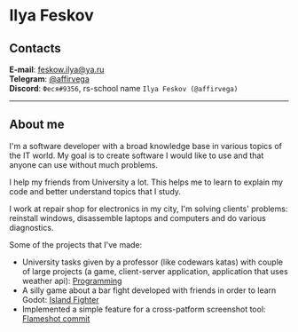 # Ilya Feskov

## Contacts

**E-mail**: [feskow.ilya@ya.ru](mailto:feskow.ilya@ya.ru)  
**Telegram**: [@affirvega](https://affirvega.t.me)  
**Discord**: `Феся#9356`, rs-school name `Ilya Feskov (@affirvega)`

---

## About me

I'm a software developer with a broad knowledge base in various topics of the IT world. My goal is to create software I would like to use and that anyone can use without much problems.

I help my friends from University a lot. This helps me to learn to explain my code and better understand topics that I study.

I work at repair shop for electronics in my city, I'm solving clients' problems: reinstall windows, disassemble laptops and computers and do various diagnostics.

Some of the projects that I've made:
- University tasks given by a professor (like codewars katas) with couple of large projects (a game, client-server application, application that uses weather api): [Programming](https://github.com/affirVega/Programming)
- A silly game about a bar fight developed with friends in order to learn Godot: [Island Fighter](https://github.com/affirVega/IslandFighter)
- Implemented a simple feature for a cross-patform screenshot tool: [Flameshot commit](https://github.com/flameshot-org/flameshot/pulls?q=is%3Apr+up+down+is%3Aclosed)

